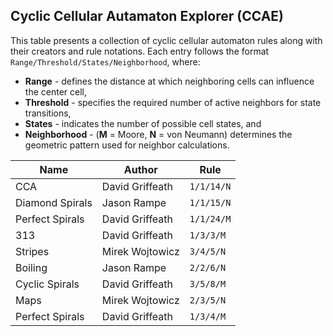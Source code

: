 ## Cyclic Cellular Autamaton Explorer (CCAE)

This table presents a collection of cyclic cellular automaton rules
along with their creators and rule notations. Each entry follows
the format `Range/Threshold/States/Neighborhood`, where:

- **Range** - defines the distance at which neighboring cells can influence the center cell,
- **Threshold** - specifies the required number of active neighbors for state transitions,
- **States** - indicates the number of possible cell states, and
- **Neighborhood** - (**M** = Moore, **N** = von Neumann) determines the geometric pattern used for neighbor calculations.

| Name            | Author          | Rule       |
| --------------- | --------------- | ---------- |
| CCA             | David Griffeath | `1/1/14/N` |
| Diamond Spirals | Jason Rampe     | `1/1/15/N` |
| Perfect Spirals | David Griffeath | `1/1/24/M` |
| 313             | David Griffeath | `1/3/3/M`  |
| Stripes         | Mirek Wojtowicz | `3/4/5/N`  |
| Boiling         | Jason Rampe     | `2/2/6/N`  |
| Cyclic Spirals  | David Griffeath | `3/5/8/M`  |
| Maps            | Mirek Wojtowicz | `2/3/5/N`  |
| Perfect Spirals | David Griffeath | `1/3/4/M`  |
